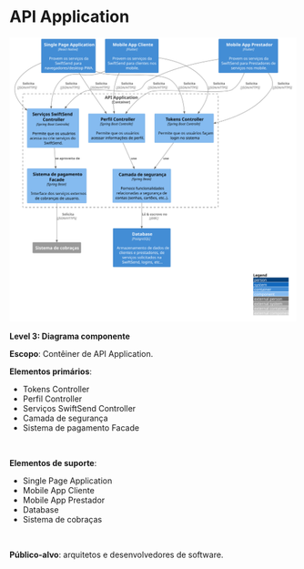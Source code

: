 # API Application

![diagram](container.svg)

**Level 3: Diagrama componente**

**Escopo**: Contêiner de API Application.

**Elementos primários**:
* Tokens Controller
* Perfil Controller
* Serviços SwiftSend Controller
* Camada de segurança
* Sistema de pagamento Facade
<br>

**Elementos de suporte**:
* Single Page Application
* Mobile App Cliente
* Mobile App Prestador
* Database
* Sistema de cobraças
<br>

**Público-alvo**: arquitetos e desenvolvedores de software.